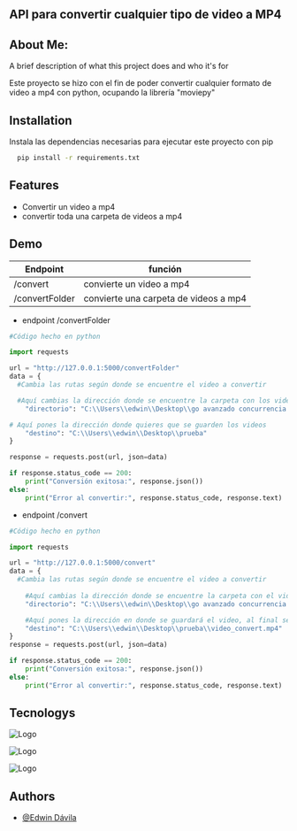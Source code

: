 ## API para convertir cualquier tipo de video a MP4


## About Me:

A brief description of what this project does and who it's for

Este proyecto se hizo con el fin de poder convertir cualquier formato de video a mp4 con python, ocupando la librería  "moviepy"

## Installation

Instala las dependencias necesarias para ejecutar este proyecto con pip

```bash
  pip install -r requirements.txt
```
## Features

- Convertir un video a mp4
- convertir toda una carpeta de videos a mp4

## Demo

| Endpoint             |      función                                                                |
| ----------------- | ------------------------------------------------------------------ |
| /convert | convierte un video a mp4 |
| /convertFolder | convierte una carpeta de videos a mp4 |

* endpoint /convertFolder

```python
#Código hecho en python

import requests

url = "http://127.0.0.1:5000/convertFolder" 
data = {
  #Cambia las rutas según donde se encuentre el video a convertir

  #Aquí cambias la dirección donde se encuentre la carpeta con los videos
    "directorio": "C:\\Users\\edwin\\Desktop\\go avanzado concurrencia sin convertir",

# Aquí pones la dirección donde quieres que se guarden los videos
    "destino": "C:\\Users\\edwin\\Desktop\\prueba"
}

response = requests.post(url, json=data)

if response.status_code == 200:
    print("Conversión exitosa:", response.json())
else:
    print("Error al convertir:", response.status_code, response.text)
```

* endpoint /convert

```python
#Código hecho en python

import requests

url = "http://127.0.0.1:5000/convert" 
data = {
  #Cambia las rutas según donde se encuentre el video a convertir
  
    #Aquí cambias la dirección donde se encuentre la carpeta con el video a convertir
    "directorio": "C:\\Users\\edwin\\Desktop\\go avanzado concurrencia sin convertir",

    #Aquí pones la dirección en donde se guardará el video, al final se le agrega el nombre nuveo con la extensión mp4
    "destino": "C:\\Users\\edwin\\Desktop\\prueba\\video_convert.mp4"
}
response = requests.post(url, json=data)

if response.status_code == 200:
    print("Conversión exitosa:", response.json())
else:
    print("Error al convertir:", response.status_code, response.text)
```

## Tecnologys

![Logo](https://www.svgrepo.com/show/374016/python.svg)

![Logo](https://zulko.github.io/moviepy/_images/logo.png)

![Logo](https://www.svgrepo.com/show/508915/flask.svg)

## Authors

- [@Edwin Dávila](https://github.com/ed031104)
